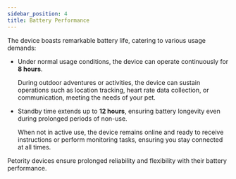 ```yaml
---
sidebar_position: 4
title: Battery Performance
--- 
```


The device boasts remarkable battery life, catering to various usage demands:

- Under normal usage conditions, the device can operate continuously for **8 hours**.

	During outdoor adventures or activities, the device can sustain operations such as location tracking, heart rate data collection, or communication, meeting the needs of your pet.

- Standby time extends up to **12 hours**, ensuring battery longevity even during prolonged periods of non-use.

	When not in active use, the device remains online and ready to receive instructions or perform monitoring tasks, ensuring you stay connected at all times.

Petority devices ensure prolonged reliability and flexibility with their battery performance. 